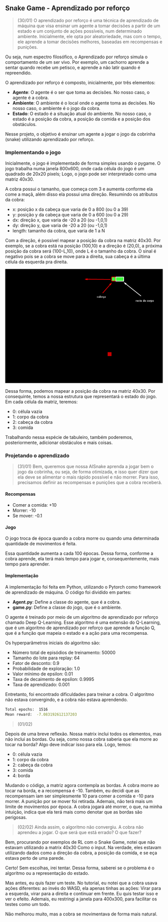 ## Snake Game - Aprendizado por reforço
> (30/01)
O aprendizado por reforço é uma técnica de aprendizado de máquina que visa ensinar um agente a tomar decisões a partir de um estado e um  conjunto de ações possíveis, num determinado ambiente. Inicialmente, ele opta por aleatoriedade, mas com o tempo, ele aprende a tomar decisões melhores, baseadas em recompensas e punições.

Ou seja, num espectro filosófico, o Aprendizado por reforço simula o comportamento de um ser vivo. Por exemplo, um cachorro aprende a sentar quando recebe um petisco, e aprende a não latir quando é repreendido. 

O aprendizado por reforço é composto, inicialmente, por três elementos:
- **Agente**: O agente é o ser que toma as decisões. No nosso caso, o agente é a cobra.
- **Ambiente**: O ambiente é o local onde o agente toma as decisões. No nosso caso, o ambiente é o jogo da cobra.
- **Estado**: O estado é a situação atual do ambiente. No nosso caso, o estado é a posição da cobra, a posição da comida e a posição dos obstáculos.

Nesse projeto, o objetivo é ensinar um agente a jogar o jogo da cobrinha (snake) utilizando aprendizado por reforço.

### Implementando o jogo

Inicialmente, o jogo é implementado de forma simples usando o pygame. O jogo trabalha numa janela 800x600, onde cada célula do jogo é um quadrado de 20x20 pixels; Logo, o jogo pode ser interpretado como uma matriz 40x30.

A cobra possui o tamanho, que começa com 3 e aumenta conforme ela come a maçã, além disso ela possui uma direção. Resumindo os atributos da cobra:
- x: posição x da cabeça que varia de 0 a 800 (ou 0 a 39)
- y: posição y da cabeça que varia de 0 a 600 (ou 0 a 29)
- dx: direção x, que varia de -20 a 20 (ou -1,0,1)
- dy: direção y, que varia de -20 a 20 (ou -1,0,1)
- length: tamanho da cobra, que varia de 1 a N

Com a direção, é possível mapear a posição da cobra na matriz 40x30. Por exemplo, se a cobra está na posição (100,10) e a direção é (20,0), a próxima posição da cobra será (100-L,10), onde L é o tamanho da cobra. O sinal é negativo pois se a cobra se move para a direita, sua cabeça é a última célula da esquerda pra direita.

![alt text](body.png)

Dessa forma, podemos mapear a posição da cobra na matriz 40x30. Por consequinte, temos a nossa estrutura que representará o estado do jogo. Em cada célula da matriz, teremos:
- 0: célula vazia
- 1: corpo da cobra
- 2: cabeça da cobra
- 3: comida
  
Trabalhando nessa espécie de tabuleiro, também poderemos, posteriormente, adicionar obstáculos e mais coisas.

### Projetando o aprendizado
> (31/01)
Bem, queremos que nossa AISnake aprenda a jogar bem o jogo da cobrinha, ou seja, de forma otimizada, e isso quer dizer que ela deve se alimentar o mais rápido possível e não morrer. Para isso, precisamos definir as recompensas e punições que a cobra receberá.

#### Recompensas
- Comer a comida: +10
- Morrer: -10
- Se mover: -0.1
  
#### Jogo
O jogo troca de época quando a cobra morre ou quando uma determinada quantidade de movimentos é feita. 

Essa quantidade aumenta a cada 100 épocas. Dessa forma, conforme a cobra aprende, ela terá mais tempo para jogar e, consequentemente, mais tempo para aprender.

#### Implementação

A implementação foi feita em Python, utilizando o Pytorch como framework de aprendizado de máquina. O código foi dividido em partes:
- **Agent.py**: Define a classe do agente, que é a cobra.
- **game.py**: Define a classe do jogo, que é o ambiente.

O agente é treinado por meio de um algoritmo de aprendizado por reforço chamado Deep Q-Learning. Esse algoritmo é uma extensão do Q-Learning, que é um algoritmo de aprendizado por reforço que aprende a função Q, que é a função que mapeia o estado e a ação para uma recompensa.

Os hyperparâmetros iniciais do algoritmo são:
- Número total de episódios de treinamento: 50000
- Tamanho do lote para replay: 64
- Fator de desconto: 0.9
- Probabilidade de exploração: 1.0
- Valor mínimo de epsilon: 0.01
- Taxa de decaimento de epsilon: 0.9995
- Taxa de aprendizado: 0.001

Entretanto, foi encontrado dificuldades para treinar a cobra. O algoritmo não estava convergindo, e a cobra não estava aprendendo. 

```bash
Total epochs:  1516
Mean reward:  -7.083192612137203
```
> (01/02)

Depois de uma breve reflexão. Nossa matrix inclui todos os elementos, mas não inclui as bordas. Ou seja, como nossa cobra saberia que ela morre ao tocar na borda? Algo deve indicar isso para ela.
Logo, temos:
- 0: célula vazia
- 1: corpo da cobra
- 2: cabeça da cobra
- 3: comida
- 4: borda

Mudando o código, a matriz agora contempla as bordas. A cobra morre ao tocar na borda, e a recompensa é -10.
Também, eu decidi que as recompensam iam ser simplesmente 10 para comer a comida e -10 para morrer. A punição por se mover foi retirada. Ademais, não terá mais um limite de movimentos por época. A cobra jogará até morrer, o que, na minha intuição, indica que ela terá mais como denotar que as bordas são perigosas.


> (02/02)
Ainda assim, o algoritmo não convergiu. A cobra não aprendeu a jogar. 
O que será que está errado? O que fazer?

Bem, procurando por exemplos de RL com o Snake Game, notei que não estavam utilizando a matrix 40x30 Como o input. Na verdade, eles estavam utilizando dados como a direção da cobra, a posição da comida, e se eça estava perto de uma parede. 

Certo! Sem escolhas, irei tentar. Dessa forma, saberei se o problema é o algoritmo ou a representação do estado.

Mas antes, eu quis fazer um teste. No tutorial, eu notei que a cobra usava ações diferentes: ao invés do WASD, ela apenas tinhas as ações: Virar para a esquerda, virar para a direita e continuar em frente. Eu quis testar isso e ver o efeito. Ademais, eu restringi a janela para 400x300, para facilitar os testes como um todo.

Não melhorou muito, mas a cobra se movimentava de forma mais natural.